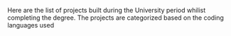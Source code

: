 Here are the list of projects built during the University period whilist completing the degree. 
The projects are categorized based on the coding languages used
